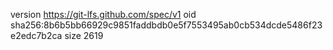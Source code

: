 version https://git-lfs.github.com/spec/v1
oid sha256:8b6b5bb66929c9851faddbdb0e5f7553495ab0cb534dcde5486f23e2edc7b2ca
size 2619
